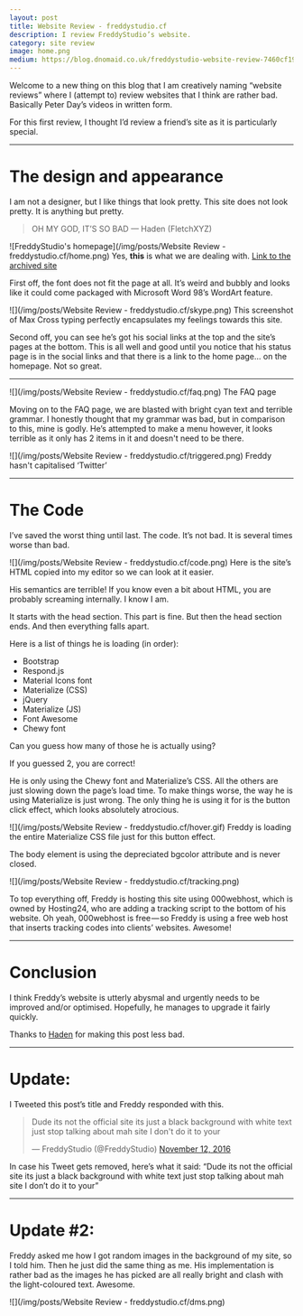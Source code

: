 ```yaml
---
layout: post
title: Website Review - freddystudio.cf
description: I review FreddyStudio’s website.
category: site review
image: home.png
medium: https://blog.dnomaid.co.uk/freddystudio-website-review-7460cf19d885
---
```


Welcome to a new thing on this blog that I am creatively naming “website reviews” where I (attempt to) review websites that I think are rather bad. Basically Peter Day’s videos in written form.

For this first review, I thought I’d review a friend’s site as it is particularly special.

---

# The design and appearance

I am not a designer, but I like things that look pretty. This site does not look pretty. It is anything but pretty.

> OH MY GOD, IT’S SO BAD
— Haden (FletchXYZ)



![FreddyStudio's homepage](/img/posts/Website Review - freddystudio.cf/home.png)
<span class="image-caption">Yes, <b>this</b> is what we are dealing with. [Link to the archived site](https://archive.is/D1KYx)</span>

First off, the font does not fit the page at all. It’s weird and bubbly and looks like it could come packaged with Microsoft Word 98’s WordArt feature.

![](/img/posts/Website Review - freddystudio.cf/skype.png)
<span class="image-caption">This screenshot of Max Cross typing perfectly encapsulates my feelings towards this site.</span>

Second off, you can see he’s got his social links at the top and the site’s pages at the bottom. This is all well and good until you notice that his status page is in the social links and that there is a link to the home page… on the homepage. Not so great.

---

![](/img/posts/Website Review - freddystudio.cf/faq.png)
<span class="image-caption">The FAQ page</span>

Moving on to the FAQ page, we are blasted with bright cyan text and terrible grammar. I honestly thought that my grammar was bad, but in comparison to this, mine is godly. He’s attempted to make a menu however, it looks terrible as it only has 2 items in it and doesn't need to be there.

![](/img/posts/Website Review - freddystudio.cf/triggered.png)
<span class="image-caption">Freddy hasn't capitalised ‘Twitter’</span>

---

# The Code
I’ve saved the worst thing until last. The code. It’s not bad. It is several times worse than bad.

![](/img/posts/Website Review - freddystudio.cf/code.png)
<span class="image-caption">Here is the site’s HTML copied into my editor so we can look at it easier.</span>

His semantics are terrible! If you know even a bit about HTML, you are probably screaming internally. I know I am.

It starts with the head section. This part is fine. But then the head section ends. And then everything falls apart.

Here is a list of things he is loading (in order):
- Bootstrap
- Respond.js
- Material Icons font
- Materialize (CSS)
- jQuery
- Materialize (JS)
- Font Awesome
- Chewy font

Can you guess how many of those he is actually using?

If you guessed 2, you are correct!

He is only using the Chewy font and Materialize’s CSS. All the others are just slowing down the page’s load time. To make things worse, the way he is using Materialize is just wrong. The only thing he is using it for is the button click effect, which looks absolutely atrocious.

![](/img/posts/Website Review - freddystudio.cf/hover.gif)
<span class="image-caption">Freddy is loading the entire Materialize CSS file just for this button effect.</span>

The body element is using the depreciated bgcolor attribute and is never closed.

![](/img/posts/Website Review - freddystudio.cf/tracking.png)

To top everything off, Freddy is hosting this site using 000webhost, which is owned by Hosting24, who are adding a tracking script to the bottom of his website. Oh yeah, 000webhost is free — so Freddy is using a free web host that inserts tracking codes into clients’ websites. Awesome!

---

# Conclusion

I think Freddy’s website is utterly abysmal and urgently needs to be improved and/or optimised. Hopefully, he manages to upgrade it fairly quickly.

Thanks to <a href="https://thehaden.co">Haden</a> for making this post less bad.

---

# Update:

I Tweeted this post’s title and Freddy responded with this.

<blockquote class="twitter-tweet" data-conversation="none" data-lang="en"><p lang="en" dir="ltr">Dude its not the official site its just a black background with white text just stop talking about mah site I don&#39;t do it to your</p>&mdash; FreddyStudio (@FreddyStudio) <a href="https://twitter.com/FreddyStudio/status/797350712044879872">November 12, 2016</a></blockquote>
<script async src="//platform.twitter.com/widgets.js" charset="utf-8"></script>

In case his Tweet gets removed, here’s what it said: “Dude its not the official site its just a black background with white text just stop talking about mah site I don’t do it to your”

---

# Update #2:

Freddy asked me how I got random images in the background of my site, so I told him. Then he just did the same thing as me.
His implementation is rather bad as the images he has picked are all really bright and clash with the light-coloured text.
Awesome.

![](/img/posts/Website Review - freddystudio.cf/dms.png)
